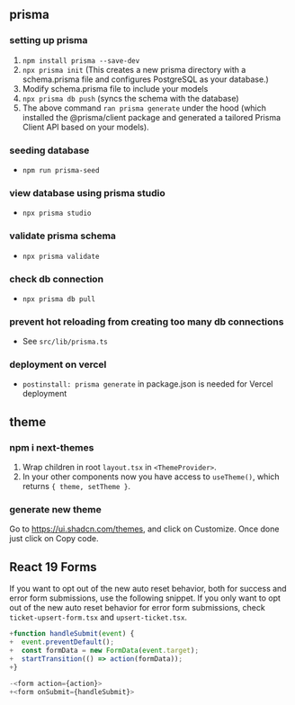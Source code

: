 ## prisma

### setting up prisma

1. `npm install prisma --save-dev`
2. `npx prisma init` (This creates a new prisma directory with a schema.prisma file and configures PostgreSQL as your database.)
3. Modify schema.prisma file to include your models
4. `npx prisma db push` (syncs the schema with the database)
5. The above command `ran prisma generate` under the hood (which installed the @prisma/client package and generated a tailored Prisma Client API based on your models).

### seeding database

- `npm run prisma-seed`

### view database using prisma studio

- `npx prisma studio`

### validate prisma schema

- `npx prisma validate`

### check db connection

- `npx prisma db pull`

### prevent hot reloading from creating too many db connections

- See `src/lib/prisma.ts`

### deployment on vercel

- `postinstall: prisma generate` in package.json is needed for Vercel deployment

## theme

### npm i next-themes

1. Wrap children in root `layout.tsx` in `<ThemeProvider>`.
2. In your other components now you have access to `useTheme()`, which returns `{ theme, setTheme }`.

### generate new theme

Go to https://ui.shadcn.com/themes, and click on Customize. Once done just click on Copy code.

## React 19 Forms

If you want to opt out of the new auto reset behavior, both for success and error form submissions, use the following snippet. If you only want to opt out of the new auto reset behavior for error form submissions, check `ticket-upsert-form.tsx` and `upsert-ticket.tsx`.

```js
+function handleSubmit(event) {
+  event.preventDefault();
+  const formData = new FormData(event.target);
+  startTransition(() => action(formData));
+}

-<form action={action}>
+<form onSubmit={handleSubmit}>
```
